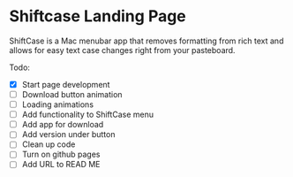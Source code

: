 # Shiftcase Landing Page

ShiftCase is a Mac menubar app that removes formatting from rich text and allows for easy text case changes right from your pasteboard.

Todo: 

- [x] Start page development
- [ ] Download button animation
- [ ] Loading animations
- [ ] Add functionality to ShiftCase menu
- [ ] Add app for download
- [ ] Add version under button
- [ ] Clean up code
- [ ] Turn on github pages
- [ ] Add URL to READ ME
